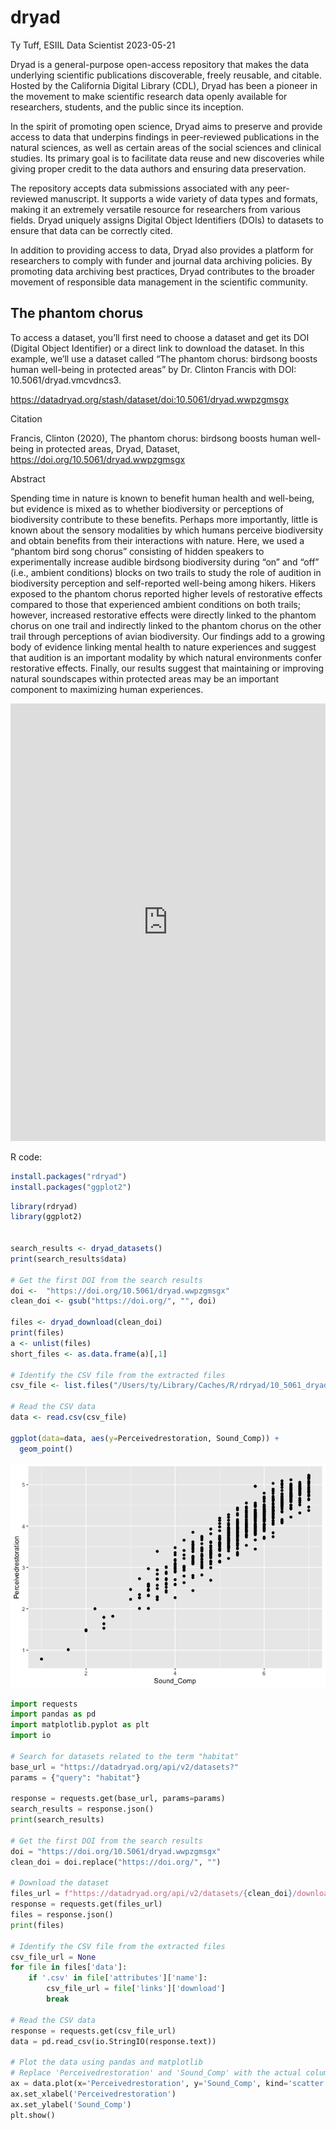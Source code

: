 dryad
================
Ty Tuff, ESIIL Data Scientist
2023-05-21

Dryad is a general-purpose open-access repository that makes the data
underlying scientific publications discoverable, freely reusable, and
citable. Hosted by the California Digital Library (CDL), Dryad has been
a pioneer in the movement to make scientific research data openly
available for researchers, students, and the public since its inception.

In the spirit of promoting open science, Dryad aims to preserve and
provide access to data that underpins findings in peer-reviewed
publications in the natural sciences, as well as certain areas of the
social sciences and clinical studies. Its primary goal is to facilitate
data reuse and new discoveries while giving proper credit to the data
authors and ensuring data preservation.

The repository accepts data submissions associated with any
peer-reviewed manuscript. It supports a wide variety of data types and
formats, making it an extremely versatile resource for researchers from
various fields. Dryad uniquely assigns Digital Object Identifiers (DOIs)
to datasets to ensure that data can be correctly cited.

In addition to providing access to data, Dryad also provides a platform
for researchers to comply with funder and journal data archiving
policies. By promoting data archiving best practices, Dryad contributes
to the broader movement of responsible data management in the scientific
community.

## The phantom chorus

To access a dataset, you’ll first need to choose a dataset and get its
DOI (Digital Object Identifier) or a direct link to download the
dataset. In this example, we’ll use a dataset called “The phantom
chorus: birdsong boosts human well-being in protected areas” by
Dr. Clinton Francis with DOI: 10.5061/dryad.vmcvdncs3.

https://datadryad.org/stash/dataset/doi:10.5061/dryad.wwpzgmsgx

Citation

Francis, Clinton (2020), The phantom chorus: birdsong boosts human
well-being in protected areas, Dryad, Dataset,
https://doi.org/10.5061/dryad.wwpzgmsgx

Abstract

Spending time in nature is known to benefit human health and well-being,
but evidence is mixed as to whether biodiversity or perceptions of
biodiversity contribute to these benefits. Perhaps more importantly,
little is known about the sensory modalities by which humans perceive
biodiversity and obtain benefits from their interactions with nature.
Here, we used a “phantom bird song chorus” consisting of hidden speakers
to experimentally increase audible birdsong biodiversity during “on” and
“off” (i.e., ambient conditions) blocks on two trails to study the role
of audition in biodiversity perception and self-reported well-being
among hikers. Hikers exposed to the phantom chorus reported higher
levels of restorative effects compared to those that experienced ambient
conditions on both trails; however, increased restorative effects were
directly linked to the phantom chorus on one trail and indirectly linked
to the phantom chorus on the other trail through perceptions of avian
biodiversity. Our findings add to a growing body of evidence linking
mental health to nature experiences and suggest that audition is an
important modality by which natural environments confer restorative
effects. Finally, our results suggest that maintaining or improving
natural soundscapes within protected areas may be an important component
to maximizing human experiences.

<iframe width="100%" height="700" src="https://doi.org/10.5061/dryad.wwpzgmsgx" style="border:none" title="Contributed by NEON">
</iframe>

R code:

``` r
install.packages("rdryad")
install.packages("ggplot2")
```

``` r
library(rdryad)
library(ggplot2)


search_results <- dryad_datasets()
print(search_results$data)

# Get the first DOI from the search results
doi <-  "https://doi.org/10.5061/dryad.wwpzgmsgx"
clean_doi <- gsub("https://doi.org/", "", doi)

files <- dryad_download(clean_doi)
print(files)
a <- unlist(files)
short_files <- as.data.frame(a)[,1]

# Identify the CSV file from the extracted files
csv_file <- list.files("/Users/ty/Library/Caches/R/rdryad/10_5061_dryad_wwpzgmsgx", pattern = ".csv", full.names = TRUE)[2]

# Read the CSV data
data <- read.csv(csv_file)

ggplot(data=data, aes(y=Perceivedrestoration, Sound_Comp)) +
  geom_point()
```

![](dryad_files/figure-gfm/unnamed-chunk-2-1.png)

``` python
import requests
import pandas as pd
import matplotlib.pyplot as plt
import io

# Search for datasets related to the term "habitat"
base_url = "https://datadryad.org/api/v2/datasets?"
params = {"query": "habitat"}

response = requests.get(base_url, params=params)
search_results = response.json()
print(search_results)

# Get the first DOI from the search results
doi = "https://doi.org/10.5061/dryad.wwpzgmsgx"
clean_doi = doi.replace("https://doi.org/", "")

# Download the dataset
files_url = f"https://datadryad.org/api/v2/datasets/{clean_doi}/download"
response = requests.get(files_url)
files = response.json()
print(files)

# Identify the CSV file from the extracted files
csv_file_url = None
for file in files['data']:
    if '.csv' in file['attributes']['name']:
        csv_file_url = file['links']['download']
        break

# Read the CSV data
response = requests.get(csv_file_url)
data = pd.read_csv(io.StringIO(response.text))

# Plot the data using pandas and matplotlib
# Replace 'Perceivedrestoration' and 'Sound_Comp' with the actual column names in your dataset
ax = data.plot(x='Perceivedrestoration', y='Sound_Comp', kind='scatter')
ax.set_xlabel('Perceivedrestoration')
ax.set_ylabel('Sound_Comp')
plt.show()
```
